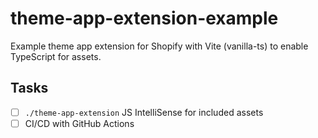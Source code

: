 # theme-app-extension-example

Example theme app extension for Shopify with Vite (vanilla-ts) to enable TypeScript for assets.

## Tasks

- [ ] `./theme-app-extension` JS IntelliSense for included assets
- [ ] CI/CD with GitHub Actions
